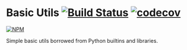 # Basic Utils [![Build Status](https://travis-ci.com/fcole90/pyutils.svg?token=UkBJfRLfsyWEXjq7ZwwU&branch=master)](https://travis-ci.com/fcole90/pyutils) [![codecov](https://codecov.io/gh/fcole90/pyutils/branch/master/graph/badge.svg?token=ISt29LZ617)](https://codecov.io/gh/fcole90/pyutils)

[![NPM](https://nodei.co/npm/pyutils.png)](https://nodei.co/npm/pyutils/)

Simple basic utils borrowed from Python builtins and libraries.



